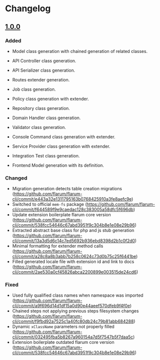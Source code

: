 # Changelog

## [1.0.0](https://github.com/flarum/flarum-cli/compare/5351123...v1.0.0)

### Added

- Model class generation with chained generation of related classes.
- API Controller class generation.
- API Serializer class generation.
- Routes extender generation.
- Job class generation.
- Policy class generation with extender.
- Repository class generation.
- Domain Handler class generation.
- Validator class generation.
- Console Command class generation with extender.
- Service Provider class generation with extender.
- Integration Test class generation.

- Frontend Model generation with its definition.

### Changed

- Migration generation detects table creation migrations (https://github.com/flarum/flarum-cli/commit/e443a32e1311795163b0768425910a3fe8aefc9e)
- Switched to official `mem-fs` package (https://github.com/flarum/flarum-cli/commit/f644589f9e9caedac128c383005a58dfc5f696db)
- Update extension boilerplate flarum core version (https://github.com/flarum/flarum-cli/commit/538fcc54646c67abd3951f9c304b8e1e08e29b96)
- Extracted abstract base class for php and js stub generation (https://github.com/flarum/flarum-cli/commit/13a3d5d6c14c7ed5692b936ebd8398d2b1c0f2d0)
- Minimal formatting for extender method calls (https://github.com/flarum/flarum-cli/commit/a28c8a8b3abb7b258c0624c73d0b75c25f6441be)
- Filled generated locale file with extension id and link to docs (https://github.com/flarum/flarum-cli/commit/2ae530a0cf45826abca2200899e003515de24cd6)

### Fixed

- Used fully qualified class names when namespace was imported (https://github.com/flarum/flarum-cli/commit/a9f696d14d1df15a0d90e44aeef570dfeb9f4f0e)
- Chained steps not applying previous steps filesystem changes (https://github.com/flarum/flarum-cli/commit/f9fbd92a7525c1a40fc80db24c79b81abb684288)
- Dynamic `xClassName` parameters not properly filled (https://github.com/flarum/flarum-cli/commit/032495fba5b8267a960154a7d5f7547b5f7daa5c)
- Extension boilerplate outdated flarum core version (https://github.com/flarum/flarum-cli/commit/538fcc54646c67abd3951f9c304b8e1e08e29b96)
